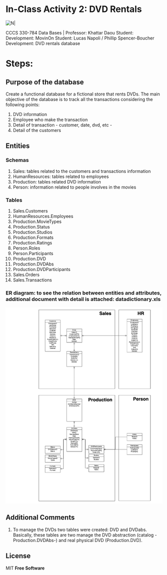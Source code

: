 # In-Class Activity 2: DVD Rentals

![N|](https://www.mcgill.ca/research-jobs/sites/all/themes/moriarty/images/logo-red.svg)

CCCS 330-784 Data Bases |
Professor: Khattar Daou Student: Development: MovinOn
Student: Lucas Napoli / Phillip Spencer-Boucher 
Development: DVD rentals database

# Steps:
## Purpose of the database

Create a functional database for a fictional store that rents DVDs. The main objective of the database is to track all the transactions considering the following points:
1) DVD information
2) Employee who make the transaction
3) Detail of transaction - customer, date, dvd, etc -
4) Detail of the customers 

## Entities
### Schemas
1) Sales: tables related to the customers and transactions information
2) HumanResources: tables related to employees
3) Production: tables related DVD information
4) Person: information related to people involves in the movies


### Tables
1) Sales.Customers
2) HumanResources.Employees
3) Production.MovieTypes
4) Production.Status
5) Production.Studios
6) Production.Formats
7) Production.Ratings
8) Person.Roles
9) Person.Participants
10) Production.DVD
11) Production.DVDAbs
12) Production.DVDParticipants
13) Sales.Orders
14) Sales.Transactions

### ER diagram: to see the relation between entities and attributes, additional document with detail is attached: datadictionary.xls

![](https://raw.githubusercontent.com/lucasnapolilapenda/Pics/master/Mobile/DVDDiagram2.png)

## Additional Comments
1) To manage the DVDs two tables were created: DVD and DVDabs. Basically, these tables are two manage the DVD abstraction (catalog - Production.DVDAbs-) and real physical DVD (Production.DVD). 


License
----

MIT
**Free Software**

